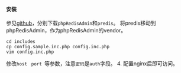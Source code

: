 #### 安装
参见[github](https://github.com/erikdubbelboer/phpRedisAdmin)，分别下载`phpRedisAdmin`和`predis`。
将predis移动到phpRedisAdmin，作为phpRedisAdmin的vendor。
```
cd includes
cp config.sample.inc.php config.inc.php
vim config.inc.php
```
修改`host ` `port `等参数，注意`密码`是`auth`字段。
4. 配置nginx后即可访问。